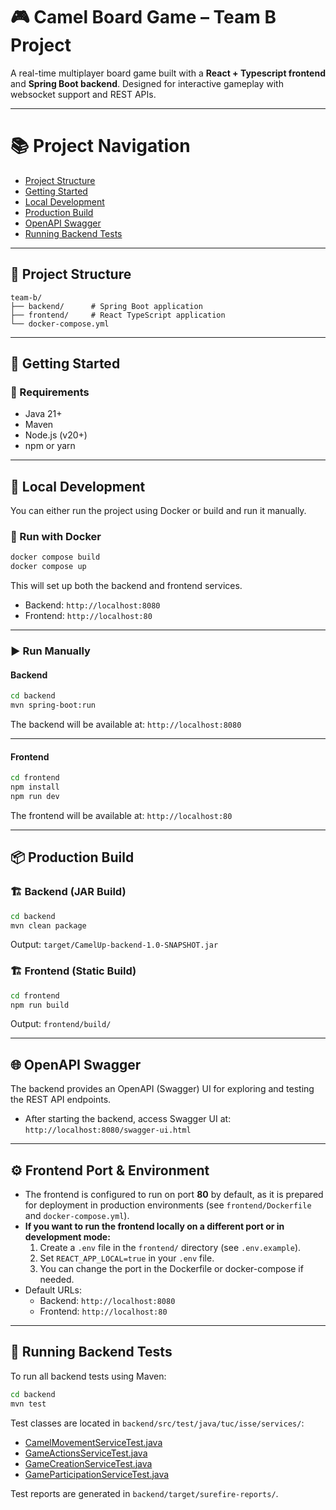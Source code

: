 # 🎮 Camel Board Game – Team B Project

A real-time multiplayer board game built with a **React + Typescript frontend** and **Spring Boot backend**. 
Designed for interactive gameplay with websocket support and REST APIs.

---

# 📚 Project Navigation

- [Project Structure](#project-structure)
- [Getting Started](#getting-started)
- [Local Development](#local-development)
- [Production Build](#production-build)
- [OpenAPI Swagger](#openapi-swagger)
- [Running Backend Tests](#running-backend-tests)
---

## 📁 Project Structure

```
team-b/
├── backend/      # Spring Boot application
├── frontend/     # React TypeScript application
└── docker-compose.yml
```

---

## 🚀 Getting Started

### 🔧 Requirements

- Java 21+
- Maven
- Node.js (v20+)
- npm or yarn

---
## 🧪 Local Development

You can either run the project using Docker or build and run it manually.

### 🐳 Run with Docker

```bash
docker compose build
docker compose up
```

This will set up both the backend and frontend services.  
- Backend: `http://localhost:8080`  
- Frontend: `http://localhost:80`

---

### ▶️ Run Manually

#### Backend

```bash
cd backend
mvn spring-boot:run
```

The backend will be available at: `http://localhost:8080`

---

#### Frontend

```bash
cd frontend
npm install
npm run dev
```

The frontend will be available at: `http://localhost:80`

---

## 📦 Production Build

### 🏗 Backend (JAR Build)

```bash
cd backend
mvn clean package
```

Output: `target/CamelUp-backend-1.0-SNAPSHOT.jar`

### 🏗 Frontend (Static Build)

```bash
cd frontend
npm run build
```

Output: `frontend/build/`

---

## 🌐 OpenAPI Swagger

The backend provides an OpenAPI (Swagger) UI for exploring and testing the REST API endpoints.
- After starting the backend, access Swagger UI at: `http://localhost:8080/swagger-ui.html`

---

## ⚙️ Frontend Port & Environment

- The frontend is configured to run on port **80** by default, as it is prepared for deployment in production environments (see `frontend/Dockerfile` and `docker-compose.yml`).
- **If you want to run the frontend locally on a different port or in development mode:**
  1. Create a `.env` file in the `frontend/` directory (see `.env.example`).
  2. Set `REACT_APP_LOCAL=true` in your `.env` file.
  3. You can change the port in the Dockerfile or docker-compose if needed.
- Default URLs:
  - Backend: `http://localhost:8080`
  - Frontend: `http://localhost:80`

---

## 🧪 Running Backend Tests

To run all backend tests using Maven:

```bash
cd backend
mvn test
```

Test classes are located in `backend/src/test/java/tuc/isse/services/`:
- [CamelMovementServiceTest.java](backend/src/test/java/tuc/isse/services/camel/CamelMovementServiceTest.java)
- [GameActionsServiceTest.java](backend/src/test/java/tuc/isse/services/game/GameActionsServiceTest.java)
- [GameCreationServiceTest.java](backend/src/test/java/tuc/isse/services/game/GameCreationServiceTest.java)
- [GameParticipationServiceTest.java](backend/src/test/java/tuc/isse/services/game/GameParticipationServiceTest.java)

Test reports are generated in `backend/target/surefire-reports/`.

